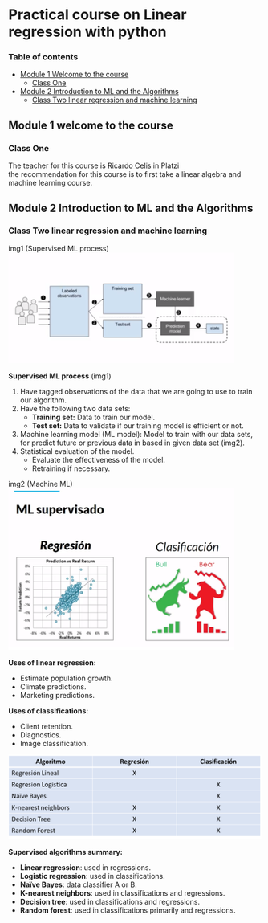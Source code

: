 # Practical course on Linear regression with python
### Table of contents
- [Module 1 Welcome to the course](#module-1-welcome-to-the-course)
  - [Class One](#class-one)
- [Module 2 Introduction to ML and the Algorithms](#module-2-introduction-to-ml-and-the-algorithms)
  - [Class Two linear regression and machine learning](#class-two-linear-regression-and-machine-learning)

## Module 1 welcome to the course
### Class One
The teacher for this course is [Ricardo Celis](https://www.linkedin.com/in/ricardo-celis-809aa76b/?originalSubdomain=co) in Platzi  
the recommendation for this course is to first take a linear algebra and machine learning course.

## Module 2 Introduction to ML and the Algorithms
### Class Two linear regression and machine learning
img1 (Supervised ML process)  
<img width="450px" src="https://github.com/Segaretsu/Datacademy-platzi/blob/main/assets/images/Superviced_ML_process.png?raw=true" >

**Supervised ML process**  (img1)
1. Have tagged observations of the data that we are going to use to train our algorithm.
2. Have the following two data sets: 
    - **Training set:** Data to train our model. 
    - **Test set:** Data to validate if our training model is efficient or not.
3. Machine learning model (ML model): Model to train with our data sets, for predict future or previous data in based in given data set (img2).
4. Statistical evaluation of the model.
    - Evaluate the effectiveness of the model.
    - Retraining if necessary.

img2 (Machine ML)  
<img width="450px" src="https://github.com/Segaretsu/Datacademy-platzi/blob/main/assets/images/Supervised_ML_example.png?raw=true" >

**Uses of linear regression:**
- Estimate population growth.
- Climate predictions.
- Marketing predictions.

**Uses of classifications:**
- Client retention.
- Diagnostics.
- Image classification.

<img with="600px" src="https://github.com/Segaretsu/Datacademy-platzi/blob/main/assets/images/supervised_algorithms_summary.png?raw=true" >

**Supervised algorithms summary:**
- **Linear regression**: used in regressions.
- **Logistic regression**: used in classifications.
- **Naïve Bayes**: data classifier A or B.
- **K-nearest neighbors**: used in classifications and regressions.
- **Decision tree**: used in classifications and regressions.
- **Random forest**: used in classifications primarily and regressions.
